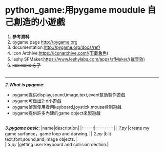 # python_game:用pygame moudule 自己創造的小遊戲

 1. **參考資料**
  1. pygame page http://pygame.org
  2. documentation:http://pygame.org/docs/ref/
  3. Icon Archive:https://iconarchive.com/(下載角色)
  4. leshy SFMaker:https://www.leshylabs.com/apps/sfMaker/(載音效)
  5. ~~xxxxxxxx 忘了~~<br><br>
  ------
**_2.What is pygame_**:
  * pygame提供display,sound,image,text,event幫助製作遊戲
  * pygame可做出2-d小遊戲
  * pygame偵測使用者用keyboard,joystick,mouse控制遊戲
  * pygame提供許多內建的game object來製遊戲<br><br>
  
**_3.pygame basic_**:
    |name|description|
    |:-----:|:--------:|
    | _1.py_ |create my game surfance，game loop and darwing.|
    | _2.py_ |blit text,font,sound,and,image objects.     |  
    | _3.py_ |getting user keyboard and collision dection.|
  
